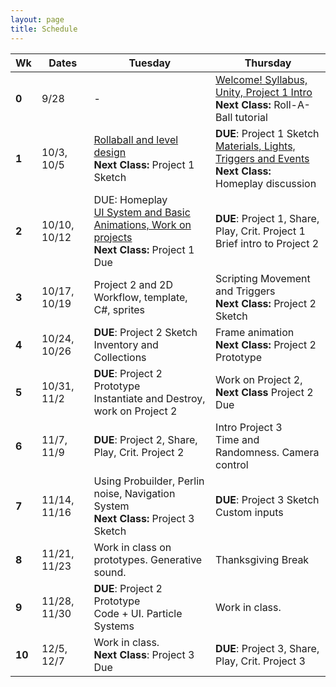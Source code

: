 ```yaml
---
layout: page
title: Schedule
---
```


| **Wk** | **Dates**    | **Tuesday**                                                                                         | **Thursday**                                                                                     |
| ------ | ------------ | --------------------------------------------------------------------------------------------------- | ------------------------------------------------------------------------------------------------ |
| **0**  | 9/28         | -                                                                                                   | [Welcome! Syllabus, Unity, Project 1 Intro](day-1.md) <br/> **Next Class:** Roll-A-Ball tutorial |
| **1**  | 10/3, 10/5   | [Rollaball and level design](day-2.md)<br/> **Next Class:** Project 1 Sketch | **DUE**: Project 1 Sketch <br/> [Materials, Lights, Triggers and Events](day-3.md) <br/> **Next Class:** Homeplay discussion                           |
| **2**  | 10/10, 10/12 | DUE: Homeplay <br/> [UI System and Basic Animations, Work on projects](day-4.md)<br/> **Next Class:** Project 1 Due                               | **DUE**: Project 1, Share, Play, Crit. Project 1 <br/> Brief intro to Project 2                  |
| **3**  | 10/17, 10/19 | Project 2 and 2D Workflow, template, C#, sprites              |  Scripting Movement and Triggers <br/> **Next Class:** Project 2 Sketch                              |
| **4**  | 10/24, 10/26 | **DUE**: Project 2 Sketch <br/>Inventory and Collections                                  |  Frame animation <br/> **Next Class:** Project 2 Prototype                                          |
| **5**  | 10/31, 11/2  | **DUE**: Project 2 Prototype <br/> Instantiate and Destroy, work on Project 2                                                          | Work on Project 2,<br/> **Next Class** Project 2 Due                                             |
| **6**  | 11/7,  11/9  | **DUE**: Project 2, Share, Play, Crit. Project 2                                                    | Intro Project 3 <br/> Time and Randomness. Camera control        |
| **7**  | 11/14, 11/16 | Using Probuilder, Perlin noise, Navigation System   <br/> **Next Class:** Project 3 Sketch                     | **DUE**: Project 3 Sketch <br/> Custom inputs                                          |
| **8**  | 11/21, 11/23 | Work in class on prototypes. Generative sound.                                                               | Thanksgiving Break                                                                               |
| **9**  | 11/28, 11/30 | **DUE**: Project 2 Prototype <br/> Code + UI. Particle Systems                                                        |  Work in class.                                                                              |
| **10** | 12/5,  12/7  | Work in class. <br/> **Next Class**: Project 3 Due                                     | **DUE**: Project 3, Share, Play, Crit. Project 3                                                 |



